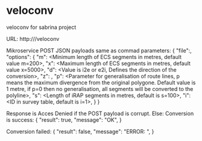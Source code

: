 # veloconv
veloconv for sabrina project

URL: http://<localhost>/veloconv

Mikroservice POST JSON payloads same as commad parameters:
{
    "file":<IRAP csv file or ECS minor_sections csv file with path>,
    "options":
    {
        "m": <Minimum length of ECS segments in metres, default value m=200>,
        "x": <Maximum length of ECS segments in metres, default value x=5000>,
        "d": <Value is i2e or e2i, Defines the direction of the conversion>,
        "z": <Average height to be used as z in linestring during conversion to ECS>,
        "p": <Parameter for generalisation of route lines, p means the maximum divergence from the original polygone. Default value is 1 metre, if p=0 then no generalisation, all segments will be converted to the polyline>,
        "s": <Length of iRAP segments in metres, default is s=100>,
        "i": <ID in survey table, default is i=1>,
    }
}

Response is Acces Denied if the POST payload is corrupt.
Else:
Conversion is success:
{
    "result": true,
    "message": "OK",
}

Conversion failed:
{
    "result": false,
    "message": "ERROR: <command message>",
}